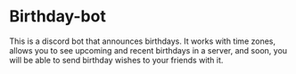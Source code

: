 # Birthday-bot
This is a discord bot that announces birthdays.
It works with time zones, allows you to see upcoming and recent birthdays in a server,
and soon, you will be able to send birthday wishes to your friends with it.
<img src="https://botsfordiscord.com/api/bot/490743434773266432/widget" alt="" />
